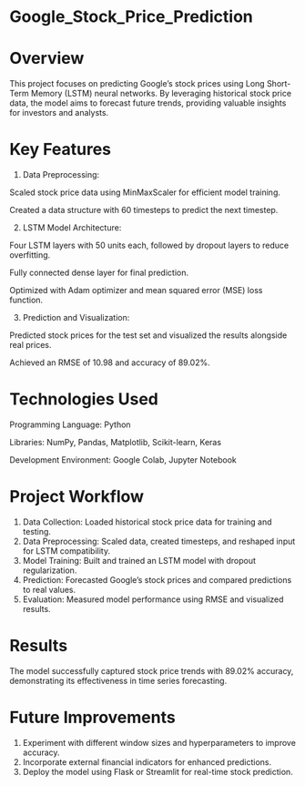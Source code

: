 # Google_Stock_Price_Prediction

# Overview
This project focuses on predicting Google’s stock prices using Long Short-Term Memory (LSTM) neural networks. By leveraging historical stock price data, the model aims to forecast future trends, providing valuable insights for investors and analysts.

# Key Features
1. Data Preprocessing:

  Scaled stock price data using MinMaxScaler for efficient model training.
  
  Created a data structure with 60 timesteps to predict the next timestep.

2. LSTM Model Architecture:

  Four LSTM layers with 50 units each, followed by dropout layers to reduce overfitting.
  
  Fully connected dense layer for final prediction.
  
  Optimized with Adam optimizer and mean squared error (MSE) loss function.

3. Prediction and Visualization:

  Predicted stock prices for the test set and visualized the results alongside real prices.
  
  Achieved an RMSE of 10.98 and accuracy of 89.02%.
# Technologies Used
Programming Language: Python

Libraries: NumPy, Pandas, Matplotlib, Scikit-learn, Keras

Development Environment: Google Colab, Jupyter Notebook
# Project Workflow
1. Data Collection: Loaded historical stock price data for training and testing.
2. Data Preprocessing: Scaled data, created timesteps, and reshaped input for LSTM compatibility.
3. Model Training: Built and trained an LSTM model with dropout regularization.
4. Prediction: Forecasted Google’s stock prices and compared predictions to real values.
5. Evaluation: Measured model performance using RMSE and visualized results.
# Results
The model successfully captured stock price trends with 89.02% accuracy, demonstrating its effectiveness in time series forecasting.

# Future Improvements
1. Experiment with different window sizes and hyperparameters to improve accuracy.
2. Incorporate external financial indicators for enhanced predictions.
3. Deploy the model using Flask or Streamlit for real-time stock prediction.
